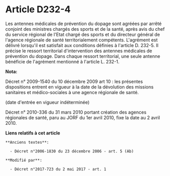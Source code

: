 # Article D232-4

Les antennes médicales de prévention du dopage sont agréées par arrêté conjoint des ministres chargés des sports et de la
santé, après avis du chef du service régional de l'Etat chargé des sports et du directeur général de l'agence régionale de
santé territorialement compétents. L'agrément est délivré lorsqu'il est satisfait aux conditions définies à l'article D.
232-5. Il précise le ressort territorial d'intervention des antennes médicales de prévention du dopage. Dans chaque ressort
territorial, une seule antenne bénéficie de l'agrément mentionné à l'article L. 232-1.

**Nota:**

Décret n° 2009-1540 du 10 décembre 2009 art 10 : les présentes dispositions entrent en vigueur à la date de la dévolution des
missions sanitaires et médico-sociales à une agence régionale de santé. 

(date d'entrée en vigueur indéterminée)

Décret n° 2010-336 du 31 mars 2010 portant création des agences régionales de santé, paru au JORF du 1er avril 2010, fixe la
date au 2 avril 2010.

**Liens relatifs à cet article**

	**Anciens textes**:

	  - Décret n°2006-1830 du 23 décembre 2006 - art. 5 (Ab)

	**Modifié par**:

	  - Décret n°2017-723 du 2 mai 2017 - art. 1

